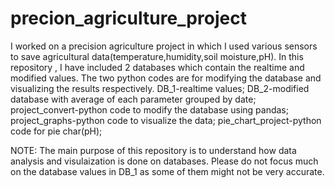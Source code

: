 # precion_agriculture_project
I worked on a precision agriculture project in which I used various sensors to save agricultural data(temperature,humidity,soil moisture,pH). In this repository , I have included 2 databases which contain the realtime and modified values. The two python codes are for modifying the database and visualizing the results respectively.
DB_1-realtime values;
DB_2-modified database with average of each parameter grouped by date;
project_convert-python code to modify the database using pandas;
project_graphs-python code to visualize the data;
pie_chart_project-python code for pie char(pH);

NOTE: The main purpose of this repository is to understand how data analysis and visulaization is done on databases. Please do not focus much on the database values in DB_1 as some of them might not be very accurate.
